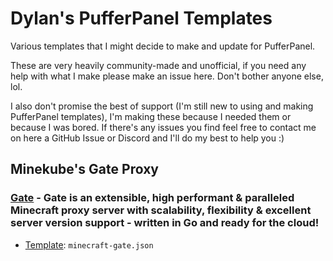 # Dylan's PufferPanel Templates
Various templates that I might decide to make and update for PufferPanel.

These are very heavily community-made and unofficial, if you need any help with what I make please make an issue here. Don't bother anyone else, lol.

I also don't promise the best of support (I'm still new to using and making PufferPanel templates), I'm making these because I needed them or because I was bored. If there's any issues you find feel free to contact me on here a GitHub Issue or Discord and I'll do my best to help you :)

## Minekube's Gate Proxy
### [Gate](https://gate.minekube.com) - Gate is an extensible, high performant & paralleled Minecraft proxy server with scalability, flexibility & excellent server version support - written in Go and ready for the cloud!
* [Template](https://github.com/dilllxd/dylanpufferpaneltemplates/tree/main/minecraft/gate): `minecraft-gate.json`
